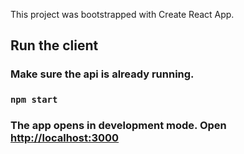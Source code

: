 This project was bootstrapped with Create React App.

## Run the client

### Make sure the api is already running.
### `npm start`
### The app opens in development mode. Open [http://localhost:3000](http://localhost:3000)
